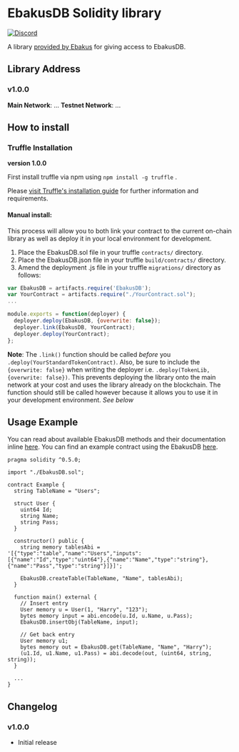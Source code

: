 EbakusDB Solidity library
=========================

[![Discord](https://img.shields.io/discord/102860784329052160.svg)](https://discord.gg/S6WxAKS)

A library [provided by Ebakus](https://ebakus.com) for giving access to EbakusDB.

## Library Address

### v1.0.0
**Main Network**: ...
**Testnet Network**: ...

## How to install

### Truffle Installation

**version 1.0.0**

First install truffle via npm using `npm install -g truffle` .

Please [visit Truffle's installation guide](https://truffleframework.com/docs/truffle/getting-started/installation "Truffle installation guide") for further information and requirements.

#### Manual install:

This process will allow you to both link your contract to the current on-chain library as well as deploy it in your local environment for development.

1. Place the EbakusDB.sol file in your truffle `contracts/` directory.
2. Place the EbakusDB.json file in your truffle `build/contracts/` directory.
3. Amend the deployment .js file in your truffle `migrations/` directory as follows:

```js
var EbakusDB = artifacts.require('EbakusDB');
var YourContract = artifacts.require("./YourContract.sol");
...

module.exports = function(deployer) {
  deployer.deploy(EbakusDB, {overwrite: false});
  deployer.link(EbakusDB, YourContract);
  deployer.deploy(YourContract);
};
```

**Note**: The `.link()` function should be called *before* you `.deploy(YourStandardTokenContract)`. Also, be sure to include the `{overwrite: false}` when writing the deployer i.e. `.deploy(TokenLib, {overwrite: false})`. This prevents deploying the library onto the main network at your cost and uses the library already on the blockchain. The function should still be called however because it allows you to use it in your development environment. *See below*

## Usage Example

You can read about available EbakusDB methods and their documentation inline [here](truffle/contracts/EbakusDB.sol).
You can find an example contract using the EbakusDB [here](truffle/contracts/examples/Example.sol).

```
pragma solidity ^0.5.0;

import "./EbakusDB.sol";

contract Example {
  string TableName = "Users";

  struct User {
    uint64 Id;
    string Name;
    string Pass;
  }

  constructor() public {
    string memory tablesAbi = '[{"type":"table","name":"Users","inputs":[{"name":"Id","type":"uint64"},{"name":"Name","type":"string"},{"name":"Pass","type":"string"}]}]';

    EbakusDB.createTable(TableName, "Name", tablesAbi);
  }

  function main() external {
    // Insert entry
    User memory u = User(1, "Harry", "123");
    bytes memory input = abi.encode(u.Id, u.Name, u.Pass);
    EbakusDB.insertObj(TableName, input);

    // Get back entry
    User memory u1;
    bytes memory out = EbakusDB.get(TableName, "Name", "Harry");
    (u1.Id, u1.Name, u1.Pass) = abi.decode(out, (uint64, string, string));
  }

  ...
}
```

## Changelog

### v1.0.0

* Initial release
